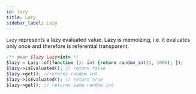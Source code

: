 ```yaml
---
id: lazy
title: Lazy
sidebar_label: Lazy
---
```


`Lazy` represents a lazy evaluated value. Lazy is memoizing, i.e. it evaluates only once and therefore is referential transparent.

```php
/** @var $lazy Lazy<int> */
$lazy = Lazy::of(function (): int {return random_int(1, 1000); });
$lazy->isEvaluated(); // return false
$lazy->get(); //returns random int
$lazy->isEvaluated(); // return true
$lazy->get(); // returns same random int
``` 

